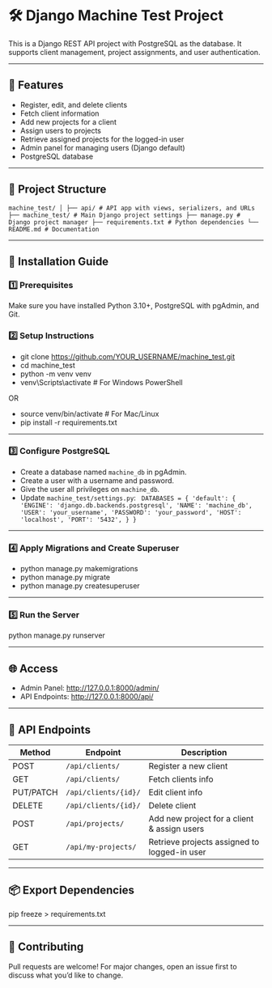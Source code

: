 # 🛠️ Django Machine Test Project

This is a Django REST API project with PostgreSQL as the database. It supports client management, project assignments, and user authentication.

---

## 📌 Features
- Register, edit, and delete clients
- Fetch client information
- Add new projects for a client
- Assign users to projects
- Retrieve assigned projects for the logged-in user
- Admin panel for managing users (Django default)
- PostgreSQL database

---

## 📂 Project Structure
`machine_test/
│
├── api/ # API app with views, serializers, and URLs
├── machine_test/ # Main Django project settings
├── manage.py # Django project manager
├── requirements.txt # Python dependencies
└── README.md # Documentation`

---

## 🚀 Installation Guide

### 1️⃣ Prerequisites
Make sure you have installed Python 3.10+, PostgreSQL with pgAdmin, and Git.

### 2️⃣ Setup Instructions

- git clone https://github.com/YOUR_USERNAME/machine_test.git
- cd machine_test
- python -m venv venv
- venv\Scripts\activate # For Windows PowerShell

OR
- source venv/bin/activate # For Mac/Linux
- pip install -r requirements.txt


---

### 3️⃣ Configure PostgreSQL
- Create a database named `machine_db` in pgAdmin.
- Create a user with a username and password.
- Give the user all privileges on `machine_db`.
- Update `machine_test/settings.py`:
 ` DATABASES = {
'default': {
'ENGINE': 'django.db.backends.postgresql',
'NAME': 'machine_db',
'USER': 'your_username',
'PASSWORD': 'your_password',
'HOST': 'localhost',
'PORT': '5432',
}
}`

---

### 4️⃣ Apply Migrations and Create Superuser
- python manage.py makemigrations 
- python manage.py migrate 
- python manage.py createsuperuser 

---

### 5️⃣ Run the Server
python manage.py runserver

---

## 🌐 Access
- Admin Panel: http://127.0.0.1:8000/admin/
- API Endpoints: http://127.0.0.1:8000/api/

---

## 📡 API Endpoints
| Method | Endpoint | Description |
|--------|----------|-------------|
| POST | `/api/clients/` | Register a new client |
| GET | `/api/clients/` | Fetch clients info |
| PUT/PATCH | `/api/clients/{id}/` | Edit client info |
| DELETE | `/api/clients/{id}/` | Delete client |
| POST | `/api/projects/` | Add new project for a client & assign users |
| GET | `/api/my-projects/` | Retrieve projects assigned to logged-in user |

---

## 📦 Export Dependencies
pip freeze > requirements.txt

---

## 🤝 Contributing
Pull requests are welcome! For major changes, open an issue first to discuss what you’d like to change.






